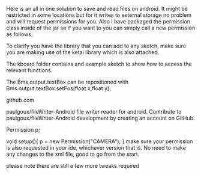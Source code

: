 Here is an all in one solution to save and read files on android. It might be restricted in some locations but for it writes to external storage no problem and will request permissions for you. Also I have packaged the permission class inside of the jar so if you want to you can simply call a new permission as follows.

To clarify you have the library that you can add to any sketch, make sure you are making use of the ketai library which is also attached.

The kboard folder contains and example sketch to show how to access the relevant functions.

The Bms.output.textBox can be repositioned with Bms.output.textBox.setPos(float x,float y);


github.com

paulgoux/fileWriter-Android
file writer reader for android. Contribute to paulgoux/fileWriter-Android development by creating an account on GitHub.

Permission p;

void setup(){
p = new Permission("CAMERA");
}
make sure your permission is also requested in your ide, whichever version that is. No need to make any changes to the xml file, good to go from the start.

please note there are still a few more tweaks required
